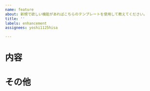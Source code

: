 ```yaml
---
name: feature
about: 新規で欲しい機能があればこちらのテンプレートを使用して教えてください。
title: ''
labels: enhancement
assignees: yoshi1125hisa

---
```


# 内容

# その他
